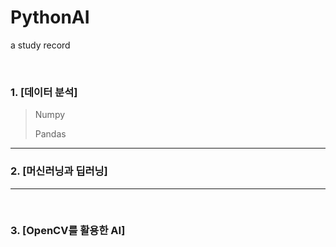 # PythonAI
a study record

</br>

### 1. [데이터 분석]
>Numpy
>
>Pandas

---

### 2. [머신러닝과 딥러닝]
>
>
>



---
</br>



### 3. [OpenCV를 활용한 AI]
>
>
>

